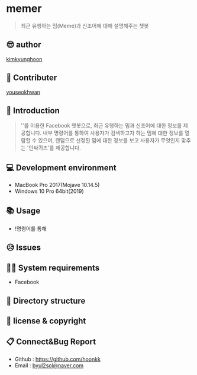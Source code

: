 # memer

> 최근 유행하는 밈(Meme)과 신조어에 대해 설명해주는 챗봇

## 😎 author

[kimkyunghoon](https://github.com/hoonkk)

## 🤝 Contributer

[youseokhwan](https://github.com/youseokhwan)

## 📖 Introduction

> ''를 이용한 Facebook 챗봇으로, 최근 유행하는 밈과 신조어에 대한 정보를 제공합니다. 내부 명령어를 통하여 사용자가 검색하고자 하는 밈에 대한 정보를 열람할 수 있으며, 랜덤으로 선정된 밈에 대한 정보를 보고 사용자가 무엇인지 맞추는 '인싸퀴즈'를 제공합니다.

## 💻 Development environment

- MacBook Pro 2017(Mojave 10.14.5)
- Windows 10 Pro 64bit(2019)

## 📚 Usage

- !명령어를 통해

## 😥 Issues

## 👨‍💻 System requirements

- Facebook

## 📂 Directory structure

## 🔑 license & copyright

## :clipboard: Connect&Bug Report

- Github : https://github.com/hoonkk
- Email : byul2sol@naver.com       
